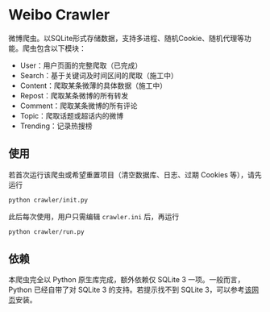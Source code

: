 # Weibo Crawler

微博爬虫。以SQLite形式存储数据，支持多进程、随机Cookie、随机代理等功能。爬虫包含以下模块：
- User：用户页面的完整爬取（已完成）
- Search：基于关键词及时间区间的爬取（施工中）
- Content：爬取某条微薄的具体数据（施工中）
- Repost：爬取某条微博的所有转发
- Comment：爬取某条微博的所有评论
- Topic：爬取话题或超话内的微博
- Trending：记录热搜榜

## 使用

若首次运行该爬虫或希望重置项目（清空数据库、日志、过期 Cookies 等），请先运行
```bash
python crawler/init.py
```

此后每次使用，用户只需编辑 `crawler.ini` 后，再运行
```bash
python crawler/run.py
```

## 依赖

本爬虫完全以 Python 原生库完成，额外依赖仅 SQLite 3 一项。一般而言，Python 已经自带了对 SQLite 3 的支持。若提示找不到 SQLite 3，可以参考[该网页](https://www.runoob.com/sqlite/sqlite-installation.html)安装。